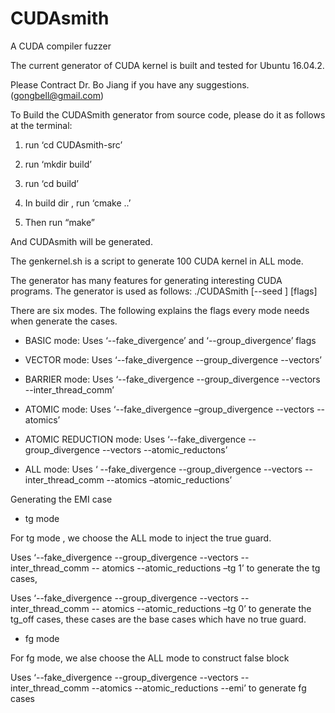 # CUDAsmith
A CUDA compiler fuzzer

The current generator of CUDA kernel is built and tested for Ubuntu 16.04.2. 

Please Contract Dr. Bo Jiang if you have any suggestions. (gongbell@gmail.com)

To Build the CUDASmith generator from source code, please do it as follows at the terminal:

1. run ‘cd CUDAsmith-src’

2. run ‘mkdir build’

3. run ‘cd build’

4. In build dir , run ‘cmake ..’

5. Then run “make” 

And CUDAsmith will be generated.


The genkernel.sh is a script to generate 100 CUDA kernel in ALL mode.

The generator has many features for generating interesting CUDA programs. The generator is used as follows:
./CUDASmith [--seed <seed>] [flags]
  
There are six modes. The following explains the flags every mode needs when generate the cases.

- BASIC mode: Uses ‘--fake_divergence’ and ‘--group_divergence’ flags

- VECTOR mode: Uses ‘--fake_divergence  --group_divergence --vectors’

- BARRIER	mode: Uses ‘--fake_divergence --group_divergence --vectors --inter_thread_comm’

- ATOMIC mode: Uses ‘--fake_divergence –group_divergence --vectors --atomics’

- ATOMIC REDUCTION mode: Uses ‘--fake_divergence --group_divergence --vectors --atomic_reductons’

- ALL mode: Uses ‘ --fake_divergence --group_divergence --vectors --inter_thread_comm --atomics –atomic_reductions’


Generating the EMI case

-	tg mode

For tg mode , we choose the ALL mode to inject the true guard.

Uses ‘--fake_divergence --group_divergence --vectors --inter_thread_comm -- atomics --atomic_reductions –tg 1’ to generate the tg cases,

Uses ‘--fake_divergence --group_divergence --vectors --inter_thread_comm -- atomics --atomic_reductions –tg 0’ to generate the tg_off cases, these cases are the base cases which have no true guard.


-	fg mode

For fg mode, we alse choose the ALL mode to construct false block

Uses ‘--fake_divergence --group_divergence --vectors --inter_thread_comm --atomics --atomic_reductions --emi’ to generate fg cases

